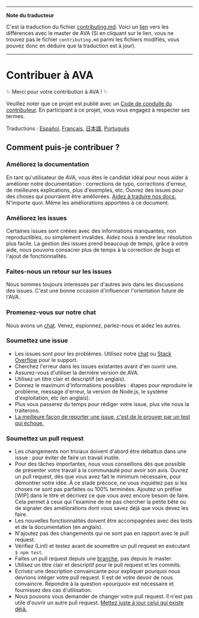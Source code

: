___
**Note du traducteur**

C'est la traduction du fichier [contributing.md](https://github.com/sindresorhus/ava/blob/master/contributing.md). Voici un [lien](https://github.com/sindresorhus/ava/compare/4111f9483f2ff6a158b603735a712eee3ab074c4...master#diff-cc4aac3e9be04e0413c9520f223b493c) vers les différences avec le master de AVA (Si en cliquant sur le lien, vous ne trouvez pas le fichier `contributing.md` parmi les fichiers modifiés, vous pouvez donc en déduire que la traduction est à jour).
___
# Contribuer à AVA

✨ Merci pour votre contribution à AVA ! ✨

Veuillez noter que ce projet est publié avec un [Code de conduite du contributeur](code-of-conduct.md). En participant à ce projet, vous vous engagez à respecter ses termes.

Traductions : [Español](https://github.com/sindresorhus/ava-docs/blob/master/es_ES/contributing.md), [Français](https://github.com/sindresorhus/ava-docs/blob/master/fr_FR/contributing.md), [日本語](https://github.com/sindresorhus/ava-docs/blob/master/ja_JP/contributing.md), [Português](https://github.com/sindresorhus/ava-docs/blob/master/pt_BR/contributing.md)

## Comment puis-je contribuer ?

### Améliorez la documentation

En tant qu'utilisateur de AVA, vous êtes le candidat idéal pour nous aider à améliorer notre documentation : corrections de typo, corrections d'erreur, de meilleures explications, plus d'exemples, etc. Ouvrez des issues pour des choses qui pourraient être améliorées. [Aidez à traduire nos docs.](https://github.com/sindresorhus/ava-docs) N'importe quoi. Même les améliorations apportées à ce document.

### Améliorez les issues

Certaines issues sont créées avec des informations manquantes, non reproductibles, ou simplement invalides. Aidez nous à rendre leur résolution plus facile. La gestion des issues prend beaucoup de temps, grâce à votre aide, nous pouvons consacrer plus de temps à la correction de bugs et l'ajout de fonctionnalités.

### Faites-nous un retour sur les issues

Nous sommes toujours interessés par d'autres avis dans les discussions des issues. C'est une bonne occasion d'influencer l'orientation future de l'AVA.

### Promenez-vous sur notre chat

Nous avons un [chat](https://gitter.im/sindresorhus/ava). Venez, espionnez, parlez-nous et aidez les autres.

### Soumettez une issue

- Les issues sont pour les problèmes. Utilisez notre [chat](https://gitter.im/sindresorhus/ava) ou [Stack Overflow](https://stackoverflow.com/questions/tagged/ava) pour le support.
- Cherchez l'erreur dans les issues existantes avant d'en ouvrir une.
- Assurez-vous d'utiliser la dernière version de AVA.
- Utilisez un titre clair et descriptif (en anglais).
- Donnez le maximum d'informations possibles : étapes pour reproduire le problème, message d'erreur, la version de Node.js, le système d'exploitation, etc (en anglais).
- Plus vous passerez du temps pour rédiger votre issue, plus vite nous la traiterons.
- [La meilleure façon de reporter une issue, c'est de le prouver par un test qui échoue.](https://twitter.com/sindresorhus/status/579306280495357953)

### Soumettez un pull request

- Les changements non triviaux doivent d'abord être débattus dans une issue : pour éviter de faire un travail inutile.
- Pour des tâches importantes, nous vous conseillons dès que possible de présenter votre travail à la communauté pour avoir son avis. Ouvrez un pull request, dès que vous avez fait le minimum nécessaire, pour démontrer votre idée. À ce stade précoce, ne vous inquiétez pas si les choses ne sont pas parfaites ou 100% terminées. Ajoutez un préfixe [WIP] dans le titre et décrivez ce que vous avez encore besoin de faire. Cela permet à ceux qui l'examine de ne pas chercher la petite bête ou de signaler des améliorations dont vous savez déjà que vous devez les faire.
- Les nouvelles fonctionnalités doivent être accompagnées avec des tests et de la documentation (en anglais).
- N'ajoutez pas des changements qui ne sont pas en rapport avec le pull request.
- Vérifiez (Lint) et testez avant de soumettre un pull request en exécutant `$ npm test`.
- Faites un pull request depuis une [branche](https://github.com/dchelimsky/rspec/wiki/Topic-Branches), pas depuis le master.
- Utilisez un titre clair et descriptif pour le pull request et les commits.
- Ecrivez une description convaincante pour expliquer pourquoi nous devrions intéger votre pull request. Il est de votre devoir de nous convaincre. Répondre à la question «pourquoi» est nécessaire et fournissez des cas d'utilisation.
- Nous pouvons vous demander de changer votre pull request. Il n'est pas utile d'ouvrir un autre pull request. [Mettez juste à jour celui qui existe déjà.](https://github.com/RichardLitt/docs/blob/master/amending-a-commit-guide.md)
